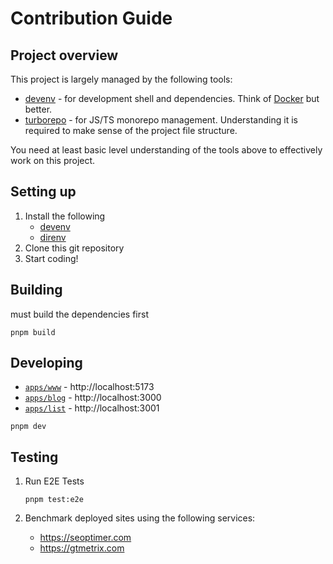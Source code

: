 # Contribution Guide

## Project overview

This project is largely managed by the following tools:

- [devenv](https://devenv.sh) - for development shell and dependencies. Think of [Docker](https://docker.com) but better.
- [turborepo](https://turbo.build) - for JS/TS monorepo management. Understanding it is required to make sense of the project file structure.

You need at least basic level understanding of the tools above to effectively work on this project.

## Setting up

1. Install the following
   - [devenv](https://devenv.sh/getting-started)
   - [direnv](https://direnv.net/docs/installation.html)
2. Clone this git repository
3. Start coding!

## Building

must build the dependencies first

```
pnpm build
```

## Developing

- [`apps/www`](./apps/www) - http://localhost:5173
- [`apps/blog`](./apps/blog) - http://localhost:3000
- [`apps/list`](./apps/list) - http://localhost:3001

```
pnpm dev
```

## Testing

1. Run E2E Tests

   ```
   pnpm test:e2e
   ```

2. Benchmark deployed sites using the following services:

   - https://seoptimer.com
   - https://gtmetrix.com
